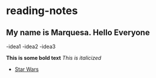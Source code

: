 # reading-notes

## My name is Marquesa. Hello Everyone
-idea1
-idea2
-idea3

**This is some bold text**
*This is italicized*

- [Star Wars](https://www.starwars.com)
